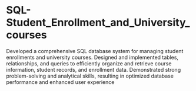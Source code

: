 # SQL-Student_Enrollment_and_University_courses
Developed a comprehensive SQL database system for managing student enrollments and university courses. Designed and implemented tables, relationships, and queries to efficiently organize and retrieve course information, student records, and enrollment data. Demonstrated strong problem-solving and analytical skills, resulting in optimized database performance and enhanced user experience
